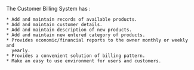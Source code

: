 The Customer Billing System has :

    * Add and maintain records of available products.
    * Add and maintain customer details.
    * Add and maintain description of new products.
    * Add and maintain new entered category of products.
    * Provides economic/financial reports to the owner monthly or weekly and
      yearly.
    * Provides a convenient solution of billing pattern.
    * Make an easy to use environment for users and customers.
